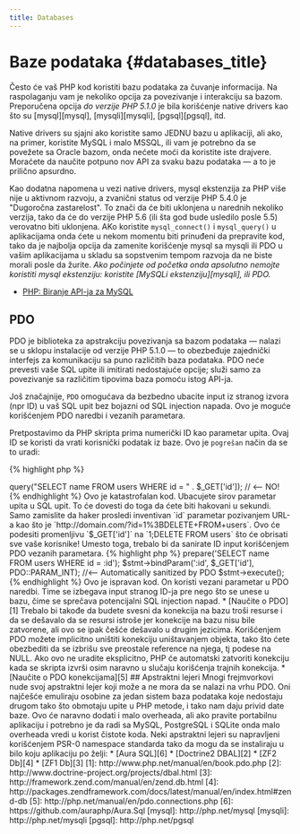 ```yaml
---
title: Databases
---
```


# Baze podataka {#databases_title}

Često će vaš PHP kod koristiti bazu podataka za čuvanje informacija. Na raspolaganju vam je nekoliko opcija za
povezivanje i interakciju sa bazom. Preporučena opcija _do verzije PHP 5.1.0_ je bila korišćenje native drivers kao što
su [mysql][mysql], [mysqli][mysqli], [pgsql][pgsql], itd.

Native drivers su sjajni ako koristite samo JEDNU bazu u aplikaciji, ali ako, na primer, koristite MySQL i malo MSSQL,
ili vam je potrebno da se povežete sa Oracle bazom, onda nećete moći da koristite iste drajvere. Moraćete da naučite
potpuno nov API za svaku bazu podataka &mdash; a to je prilično apsurdno.

Kao dodatna napomena u vezi native drivers, mysql ekstenzija za PHP više nije u aktivnom razvoju, a zvanični status od
verzije PHP 5.4.0 je "Dugoročna zastarelost". To znači da će biti uklonjena u narednih nekoliko verzija, tako da će do
verzije PHP 5.6 (ili šta god bude usledilo posle 5.5) verovatno biti uklonjena. AKo koristite `mysql_connect()` i
`mysql_query()` u aplikacijama onda ćete u nekom momentu biti prinuđeni da prepravite kod, tako da je najbolja opcija da
zamenite korišćenje mysql sa mysqli ili PDO u vašim aplikacijama u skladu sa sopstvenim tempom razvoja da ne biste
morali posle da žurite. _Ako počinjete od početka onda apsolutno nemojte koristiti mysql ekstenziju: koristite
[MySQLi ekstenziju][mysqli], ili PDO._

* [PHP: Biranje API-ja za MySQL](http://php.net/manual/en/mysqlinfo.api.choosing.php)

## PDO

PDO je biblioteka za apstrakciju povezivanja sa bazom podataka &mdash; nalazi se u sklopu instalacije od verzije PHP
5.1.0 &mdash; to obezbeđuje zajednički interfejs za komunikaciju sa puno različitih baza podataka. PDO neće prevesti vaše
SQL upite ili imitirati nedostajuće opcije; služi samo za povezivanje sa različitim tipovima baza pomoću istog API-ja.

Još značajnije, `PDO` omogućava da bezbedno ubacite input iz stranog izvora (npr ID) u vaš SQL upit bez bojazni od SQL
injection napada. Ovo je moguće korišćenjem PDO naredbi i vezanih parametara.

Pretpostavimo da PHP skripta prima numerički ID kao parametar upita. Ovaj ID se koristi da vrati korisnički podatak iz
baze. Ovo je `pogrešan` način da se to uradi:

{% highlight php %}
<?php
$pdo = new PDO('sqlite:users.db');
$pdo->query("SELECT name FROM users WHERE id = " . $_GET['id']); // <-- NO!
{% endhighlight %}

Ovo je katastrofalan kod. Ubacujete sirov parametar upita u SQL upit. To će dovesti do toga da ćete biti hakovani u
sekundi. Samo zamislite da haker prosledi inventivan `id` parametar pozivanjem URL-a kao što je
`http://domain.com/?id=1%3BDELETE+FROM+users`. Ovo će podesiti promenljivu `$_GET['id']` na `1;DELETE FROM users` što će
obrisati sve vaše korisnike! Umesto toga, trebalo bi da sanirate ID input korišćenjem PDO vezanih parametara.

{% highlight php %}
<?php
$pdo = new PDO('sqlite:users.db');
$stmt = $pdo->prepare('SELECT name FROM users WHERE id = :id');
$stmt->bindParam(':id', $_GET['id'], PDO::PARAM_INT); //<-- Automatically sanitized by PDO
$stmt->execute();
{% endhighlight %}

Ovo je ispravan kod. On koristi vezani parametar u PDO naredbi. Time se izbegava input stranog ID-ja pre nego što se
unese u bazu, čime se sprečava potencijalni SQL injection napad.

* [Naučite o PDO][1]

Trebalo bi takođe da budete svesni da konekcija na bazu troši resurse i da se dešavalo da se resursi istroše jer
konekcije na bazu nisu bile zatvorene, ali ovo se ipak češće dešavalo u drugim jezicima. Korišćenjem PDO možete
implicitno uništiti konekciju uništavanjem objekta, tako što ćete obezbediti da se izbrišu sve preostale reference na
njega, tj podese na NULL. Ako ovo ne uradite eksplicitno, PHP će automatski zatvoriti konekciju kada se skripta izvrši
osim naravno u slučaju korišćenja trajnih konekcija.

* [Naučite o PDO konekcijama][5]

## Apstraktni lejeri

Mnogi frejmvorkovi nude svoj apstraktni lejer koji može a ne mora da se nalazi na vrhu PDO. Oni najčešće emuliraju
osobine za jedan sistem baza podataka koje nedostaju drugom tako što obmotaju upite u PHP metode, i tako nam daju privid
date baze. Ovo će naravno dodati i malo overheada, ali ako pravite portabilnu aplikaciju i potrebno je da radi sa MySQL,
PostgreSQL i SQLite onda malo overheada vredi u korist čistote koda.

Neki apstraktni lejeri su napravljeni korišćenjem PSR-0 namespace standarda tako da mogu da se instaliraju u bilo koju
aplikaciju po želji:

* [Aura SQL][6]
* [Doctrine2 DBAL][2]
* [ZF2 Db][4]
* [ZF1 Db][3]

[1]: http://www.php.net/manual/en/book.pdo.php
[2]: http://www.doctrine-project.org/projects/dbal.html
[3]: http://framework.zend.com/manual/en/zend.db.html
[4]: http://packages.zendframework.com/docs/latest/manual/en/index.html#zend-db
[5]: http://php.net/manual/en/pdo.connections.php
[6]: https://github.com/auraphp/Aura.Sql

[mysql]: http://php.net/mysql
[mysqli]: http://php.net/mysqli
[pgsql]: http://php.net/pgsql
